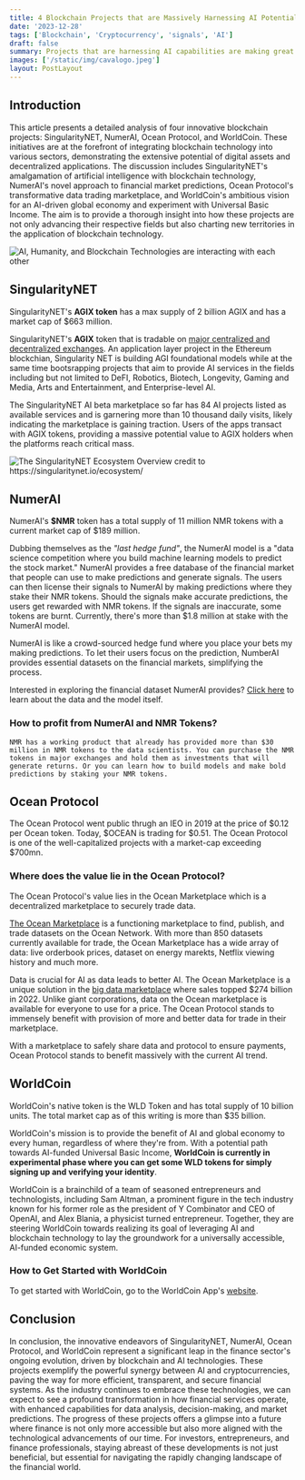 ```yaml
---
title: 4 Blockchain Projects that are Massively Harnessing AI Potential
date: '2023-12-28'
tags: ['Blockchain', 'Cryptocurrency', 'signals', 'AI']
draft: false
summary: Projects that are harnessing AI capabilities are making great strides. In this article, we explore top blockchain and application layer projects that are significantly using Artificial Intelligence to conduct work. SingularityNET, NumerAI, Ocean Protocol, and WorldCoin are the projects that might have great investment returns possibilities and thus are worthy exploring.
images: ['/static/img/cavalogo.jpeg']
layout: PostLayout
---
```


<TOCInline toc={props.toc} asDisclosure toHeading={3} />

## Introduction

This article presents a detailed analysis of four innovative blockchain projects: SingularityNET, NumerAI, Ocean Protocol, and WorldCoin. These initiatives are at the forefront of integrating blockchain technology into various sectors, demonstrating the extensive potential of digital assets and decentralized applications. The discussion includes SingularityNET's amalgamation of artificial intelligence with blockchain technology, NumerAI's novel approach to financial market predictions, Ocean Protocol's transformative data trading marketplace, and WorldCoin's ambitious vision for an AI-driven global economy and experiment with Universal Basic Income. The aim is to provide a thorough insight into how these projects are not only advancing their respective fields but also charting new territories in the application of blockchain technology.

![AI, Humanity, and Blockchain Technologies are interacting with each other](/static/img/human-meets-ai.jpeg)

## SingularityNET

SingularityNET's **AGIX token** has a max supply of 2 billion AGIX and has a market cap of \$663 million.

SingularityNET's **AGIX** token that is tradable on [major centralized and decentralized exchanges](https://coinmarketcap.com/currencies/singularitynet/markets). An application layer project in the Ethereum blockchian, Singularity NET is building AGI foundational models while at the same time bootsrapping projects that aim to provide AI services in the fields including but not limited to DeFI, Robotics, Biotech, Longevity, Gaming and Media, Arts and Entertainment, and Enterprise-level AI.

The SingularityNET AI beta marketplace so far has 84 AI projects listed as available services and is garnering more than 10 thousand daily visits, likely indicating the marketplace is gaining traction. Users of the apps transact with AGIX tokens, providing a massive potential value to AGIX holders when the platforms reach critical mass.

![The SingularityNET Ecosystem Overview credit to https://singularitynet.io/ecosystem/ ](/static/img/singularityNET-ecosystem.jpeg)

## NumerAI

NumerAI's **\$NMR** token has a total supply of 11 million NMR tokens with a current market cap of \$189 million.

Dubbing themselves as the _"last hedge fund"_, the NumerAI model is a "data science competition where you build machine learning models to predict the stock market." NumerAI provides a free database of the financial market that people can use to make predictions and generate signals. The users can then license their signals to NumerAI by making predictions where they stake their NMR tokens. Should the signals make accurate predictions, the users get rewarded with NMR tokens. If the signals are inaccurate, some tokens are burnt. Currently, there's more than \$1.8 million at stake with the NumerAI model.

NumerAI is like a crowd-sourced hedge fund where you place your bets my making predictions. To let their users focus on the prediction, NumberAI provides essential datasets on the financial markets, simplifying the process.

Interested in exploring the financial dataset NumerAI provides? [Click here](https://numer.ai/data/v4.2) to learn about the data and the model itself.

### How to profit from NumerAI and NMR Tokens?

    NMR has a working product that already has provided more than $30 million in NMR tokens to the data scientists. You can purchase the NMR tokens in major exchanges and hold them as investments that will generate returns. Or you can learn how to build models and make bold predictions by staking your NMR tokens.

## Ocean Protocol

The Ocean Protocol went public thrugh an IEO in 2019 at the price of \$0.12 per Ocean token. Today, \$OCEAN is trading for \$0.51. The Ocean Protocol is one of the well-capitalized projects with a market-cap exceeding \$700mn.

### Where does the value lie in the Ocean Protocol?

The Ocean Protocol's value lies in the Ocean Marketplace which is a decentralized marketplace to securely trade data.

[The Ocean Marketplace](https://market.oceanprotocol.com/) is a functioning marketplace to find, publish, and trade datasets on the Ocean Network. With more than 850 datasets currently available for trade, the Ocean Marketplace has a wide array of data: live orderbook prices, dataset on energy marekts, Netflix viewing history and much more.

Data is crucial for AI as data leads to better AI. The Ocean Marketplace is a unique solution in the [big data marketplace](https://explodingtopics.com/blog/big-data-stats) where sales topped \$274 billion in 2022. Unlike giant corporations, data on the Ocean marketplace is available for everyone to use for a price. The Ocean Protocol stands to immensely benefit with provision of more and better data for trade in their marketplace.

With a marketplace to safely share data and protocol to ensure payments, Ocean Protocol stands to benefit massively with the current AI trend.

## WorldCoin

WorldCoin's native token is the WLD Token and has total supply of 10 billion units. The total market cap as of this writing is more than $35 billion.

WorldCoin's mission is to provide the benefit of AI and global economy to every human, regardless of where they're from. With a potential path towards AI-funded Universal Basic Income, **WorldCoin is currently in experimental phase where you can get some WLD tokens for simply signing up and verifying your identity**.

WorldCoin is a brainchild of a team of seasoned entrepreneurs and technologists, including Sam Altman, a prominent figure in the tech industry known for his former role as the president of Y Combinator and CEO of OpenAI, and Alex Blania, a physicist turned entrepreneur. Together, they are steering WorldCoin towards realizing its goal of leveraging AI and blockchain technology to lay the groundwork for a universally accessible, AI-funded economic system.

### How to Get Started with WorldCoin

To get started with WorldCoin, go to the WorldCoin App's [website](https://worldcoin.org/download-app).

## Conclusion

In conclusion, the innovative endeavors of SingularityNET, NumerAI, Ocean Protocol, and WorldCoin represent a significant leap in the finance sector's ongoing evolution, driven by blockchain and AI technologies. These projects exemplify the powerful synergy between AI and cryptocurrencies, paving the way for more efficient, transparent, and secure financial systems. As the industry continues to embrace these technologies, we can expect to see a profound transformation in how financial services operate, with enhanced capabilities for data analysis, decision-making, and market predictions. The progress of these projects offers a glimpse into a future where finance is not only more accessible but also more aligned with the technological advancements of our time. For investors, entrepreneurs, and finance professionals, staying abreast of these developments is not just beneficial, but essential for navigating the rapidly changing landscape of the financial world.
